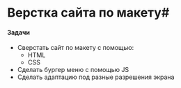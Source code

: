 # Верстка сайта по макету#

#### Задачи ####
<ul>
  <li>Сверстать сайт по макету с помощью:
    <ul>
      <li>HTML</li>
      <li>CSS</li>
    </ul>
  </li>
  <li>Сделать бургер меню с помощью JS</li>
  <li>Сделать адаптацию под разные разрешения экрана</li>
</ul>

